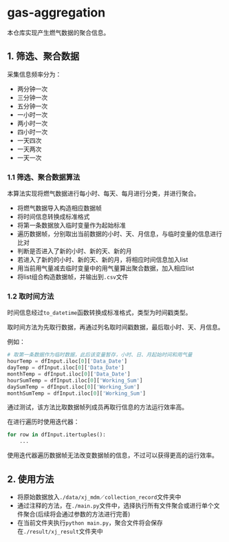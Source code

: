 # gas-aggregation

本仓库实现产生燃气数据的聚合信息。

## 1. 筛选、聚合数据

采集信息频率分为：

- 两分钟一次
- 三分钟一次
- 五分钟一次
- 一小时一次
- 两小时一次
- 四小时一次
- 一天四次
- 一天两次
- 一天一次

### 1.1 筛选、聚合数据算法

本算法实现将燃气数据进行每小时、每天、每月进行分类，并进行聚合。

- 将燃气数据导入构造相应数据帧
- 将时间信息转换成标准格式
- 将第一条数据放入临时变量作为起始标准
- 遍历数据帧，分别取出当前数据的小时、天、月信息，与临时变量的信息进行比对
- 判断是否进入了新的小时、新的天、新的月
- 若进入了新的的小时、新的天、新的月，将相应时间信息加入list
- 用当前用气量减去临时变量中的用气量算出聚合数据，加入相应list
- 将list组合构造数据帧，并输出到`.csv`文件

### 1.2 取时间方法

时间信息经过`to_datetime`函数转换成标准格式，类型为时间戳类型。

取时间方法为先取行数据，再通过列名取时间戳数据，最后取小时、天、月信息。

例如：
```python
# 取第一条数据作为临时数据，此后该变量暂存，小时、日、月起始时间和用气量
hourTemp = dfInput.iloc[0]['Data_Date']
dayTemp = dfInput.iloc[0]['Data_Date']
monthTemp = dfInput.iloc[0]['Data_Date']
hourSumTemp = dfInput.iloc[0]['Working_Sum']
daySumTemp = dfInput.iloc[0]['Working_Sum']
monthSumTemp = dfInput.iloc[0]['Working_Sum']
```

通过测试，该方法比取数据帧列成员再取行信息的方法运行效率高。

在进行遍历时使用迭代器：

```python
for row in dfInput.itertuples():
	...
```

使用迭代器遍历数据帧无法改变数据帧的信息，不过可以获得更高的运行效率。

## 2. 使用方法

- 将原始数据放入`./data/xj_mdm／collection_record`文件夹中
- 通过注释的方法，在`./main.py`文件中，选择执行所有文件聚合或进行单个文件聚合(后续将会通过参数的方法进行完善)
- 在当前文件夹执行`python main.py`，聚合文件将会保存在`./result/xj_result`文件夹中